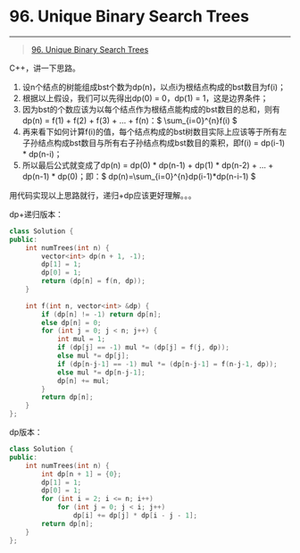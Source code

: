 # 96. Unique Binary Search Trees

---

> [96. Unique Binary Search Trees](https://leetcode-cn.com/problems/unique-binary-search-trees/submissions/)

C++，讲一下思路。
1. 设n个结点的树能组成bst个数为dp(n)，以点i为根结点构成的bst数目为f(i)；
2. 根据以上假设，我们可以先得出dp(0) = 0，dp(1) = 1，这是边界条件；
3. 因为bst的个数应该为以每个结点作为根结点能构成的bst数目的总和，则有dp(n) = f(1) + f(2) + f(3) + ... + f(n)：$ \sum_{i=0}^{n}f(i)  $
4. 再来看下如何计算f(i)的值，每个结点构成的bst树数目实际上应该等于所有左子孙结点构成bst数目与所有右子孙结点构成bst数目的乘积，即f(i) = dp(i-1) * dp(n-i)；
5. 所以最后公式就变成了dp(n) = dp(0) * dp(n-1) + dp(1) * dp(n-2) + ... + dp(n-1) * dp(0)；即：$ dp(n)=\sum_{i=0}^{n}dp(i-1)*dp(n-i-1)  ​$

用代码实现以上思路就行，递归+dp应该更好理解。。。


dp+递归版本：

```cpp
class Solution {
public:
    int numTrees(int n) {
        vector<int> dp(n + 1, -1);
        dp[1] = 1;
        dp[0] = 1;
        return (dp[n] = f(n, dp));
    }
    
    int f(int n, vector<int> &dp) {
        if (dp[n] != -1) return dp[n];
        else dp[n] = 0;
        for (int j = 0; j < n; j++) {
            int mul = 1;
            if (dp[j] == -1) mul *= (dp[j] = f(j, dp));
            else mul *= dp[j];
            if (dp[n-j-1] == -1) mul *= (dp[n-j-1] = f(n-j-1, dp));
            else mul *= dp[n-j-1];
            dp[n] += mul;
        }
        return dp[n];
    }
};
```

dp版本：
```cpp
class Solution {
public:
    int numTrees(int n) {
        int dp[n + 1] = {0};
        dp[1] = 1;
        dp[0] = 1;
        for (int i = 2; i <= n; i++)
            for (int j = 0; j < i; j++)
                dp[i] += dp[j] * dp[i - j - 1];
        return dp[n];
    }
};
```